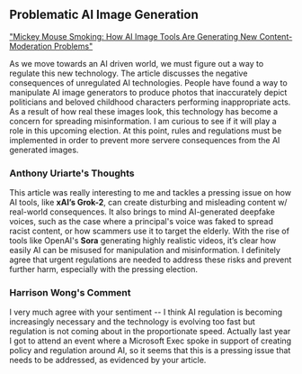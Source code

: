 ## Problematic AI Image Generation
["Mickey Mouse Smoking: How AI Image Tools Are Generating New Content-Moderation Problems"](https://www.wsj.com/tech/ai/mickey-mouse-smoking-how-ai-image-tools-are-generating-new-content-moderation-problems-da90148e?mod=ai_more_article_pos22)

As we move towards an AI driven world, we must figure out a way to regulate this new technology. The article discusses the negative consequences of unregulated AI technologies. People have found a way to manipulate AI image generators to produce photos that inaccurately depict politicians and beloved childhood characters performing inappropriate acts. As a result of how real these images look, this technology has become a concern for spreading misinformation. I am curious to see if it will play a role in this upcoming election. At this point, rules and regulations must be implemented in order to prevent more servere consequences from the AI generated images. 

### Anthony Uriarte's Thoughts

This article was really interesting to me and tackles a pressing issue on how AI tools, like **xAI’s Grok-2**, can create disturbing and misleading content w/ real-world consequences. It also brings to mind AI-generated deepfake voices, such as the case where a principal's voice was faked to spread racist content, or how scammers use it to target the elderly. With the rise of tools like OpenAI's **Sora** generating highly realistic videos, it’s clear how easily AI can be misused for manipulation and misinformation. I definitely agree that urgent regulations are needed to address these risks and prevent further harm, especially with the pressing election.

### Harrison Wong's Comment
I very much agree with your sentiment -- I think AI regulation is becoming increasingly necessary and the technology is evolving too fast but regulation is not coming about
in the proportionate speed. Actually last year I got to attend an event where a Microsoft Exec spoke in support of creating policy and regulation around AI, so it seems that
this is a pressing issue that needs to be addressed, as evidenced by your article.
